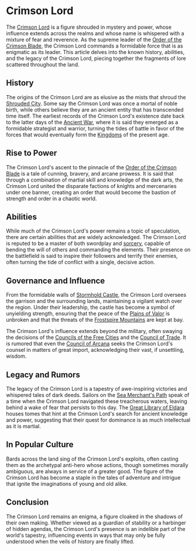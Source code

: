 # Crimson Lord

The [Crimson Lord](Crimson%20Lord.md) is a figure shrouded in mystery and power, whose influence extends across the realms and whose name is whispered with a mixture of fear and reverence. As the supreme leader of the [Order of the Crimson Blade](Order%20of%20the%20Crimson%20Blade.md), the Crimson Lord commands a formidable force that is as enigmatic as its leader. This article delves into the known history, abilities, and the legacy of the Crimson Lord, piecing together the fragments of lore scattered throughout the land.

## History

The origins of the Crimson Lord are as elusive as the mists that shroud the [Shrouded City](Shrouded%20City.md). Some say the Crimson Lord was once a mortal of noble birth, while others believe they are an ancient entity that has transcended time itself. The earliest records of the Crimson Lord's existence date back to the latter days of the [Ancient War](Ancient%20War.md), where it is said they emerged as a formidable strategist and warrior, turning the tides of battle in favor of the forces that would eventually form the [Kingdoms](Kingdoms.md) of the present age.

## Rise to Power

The Crimson Lord's ascent to the pinnacle of the [Order of the Crimson Blade](Order%20of%20the%20Crimson%20Blade.md) is a tale of cunning, bravery, and arcane prowess. It is said that through a combination of martial skill and knowledge of the dark arts, the Crimson Lord united the disparate factions of knights and mercenaries under one banner, creating an order that would become the bastion of strength and order in a chaotic world.

## Abilities

While much of the Crimson Lord's power remains a topic of speculation, there are certain abilities that are widely acknowledged. The Crimson Lord is reputed to be a master of both swordplay and [sorcery](sorcery.md), capable of bending the will of others and commanding the elements. Their presence on the battlefield is said to inspire their followers and terrify their enemies, often turning the tide of conflict with a single, decisive action.

## Governance and Influence

From the formidable walls of [Stormhold Castle](Stormhold%20Castle.md), the Crimson Lord oversees the garrison and the surrounding lands, maintaining a vigilant watch over the region. Under their leadership, the castle has become a symbol of unyielding strength, ensuring that the peace of the [Plains of Valor](Plains%20of%20Valor.md) is unbroken and that the threats of the [Frostspire Mountains](Frostspire%20Mountains.md) are kept at bay.

The Crimson Lord's influence extends beyond the military, often swaying the decisions of the [Councils of the Free Cities](Councils%20of%20the%20Free%20Cities.md) and the [Council of Trade](Council%20of%20Trade.md). It is rumored that even the [Council of Arcana](Council%20of%20Arcana.md) seeks the Crimson Lord's counsel in matters of great import, acknowledging their vast, if unsettling, wisdom.

## Legacy and Rumors

The legacy of the Crimson Lord is a tapestry of awe-inspiring victories and whispered tales of dark deeds. Sailors on the [Sea Merchant's Path](Sea%20Merchant's%20Path.md) speak of a time when the Crimson Lord navigated these treacherous waters, leaving behind a wake of fear that persists to this day. The [Great Library of Eldara](Great%20Library%20of%20Eldara.md) houses tomes that hint at the Crimson Lord's search for ancient knowledge and power, suggesting that their quest for dominance is as much intellectual as it is martial.

## In Popular Culture

Bards across the land sing of the Crimson Lord's exploits, often casting them as the archetypal anti-hero whose actions, though sometimes morally ambiguous, are always in service of a greater good. The figure of the Crimson Lord has become a staple in the tales of adventure and intrigue that ignite the imaginations of young and old alike.

## Conclusion

The Crimson Lord remains an enigma, a figure cloaked in the shadows of their own making. Whether viewed as a guardian of stability or a harbinger of hidden agendas, the Crimson Lord's presence is an indelible part of the world's tapestry, influencing events in ways that may only be fully understood when the veils of history are finally lifted.